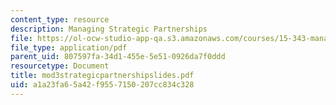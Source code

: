 ```yaml
---
content_type: resource
description: Managing Strategic Partnerships
file: https://ol-ocw-studio-app-qa.s3.amazonaws.com/courses/15-343-managing-transformations-in-work-organizations-and-society-spring-2002/a1a23fa65a42f9557150207cc834c328_mod3strategicpartnershipslides.pdf
file_type: application/pdf
parent_uid: 807597fa-34d1-455e-5e51-0926da7f0ddd
resourcetype: Document
title: mod3strategicpartnershipslides.pdf
uid: a1a23fa6-5a42-f955-7150-207cc834c328
---
```

